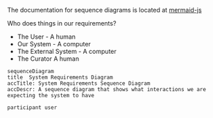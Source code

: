 The documentation for sequence diagrams is located at [mermaid-js](https://mermaid-js.github.io/mermaid/#/sequenceDiagram)

Who does things in our requirements?
  * The User - A human
  * Our System - A computer
  * The External System - A computer
  * The Curator A human

```mermaid
sequenceDiagram
title  System Requirements Diagram
accTitle: System Requirements Sequence Diagram
accDescr: A sequence diagram that shows what interactions we are expecting the system to have

participant user

```
